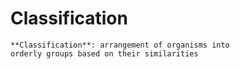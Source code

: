 # Classification
```ad-def
**Classification**: arrangement of organisms into
orderly groups based on their similarities
```